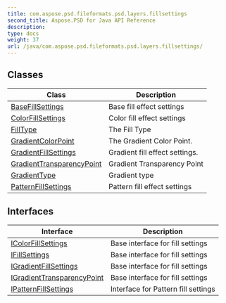 ```yaml
---
title: com.aspose.psd.fileformats.psd.layers.fillsettings
second_title: Aspose.PSD for Java API Reference
description: 
type: docs
weight: 37
url: /java/com.aspose.psd.fileformats.psd.layers.fillsettings/
---
```



## Classes

| Class | Description |
| --- | --- |
| [BaseFillSettings](../com.aspose.psd.fileformats.psd.layers.fillsettings/basefillsettings) | Base fill effect settings |
| [ColorFillSettings](../com.aspose.psd.fileformats.psd.layers.fillsettings/colorfillsettings) | Color fill effect settings |
| [FillType](../com.aspose.psd.fileformats.psd.layers.fillsettings/filltype) | The Fill Type |
| [GradientColorPoint](../com.aspose.psd.fileformats.psd.layers.fillsettings/gradientcolorpoint) | The Gradient Color Point. |
| [GradientFillSettings](../com.aspose.psd.fileformats.psd.layers.fillsettings/gradientfillsettings) | Gradient fill effect settings. |
| [GradientTransparencyPoint](../com.aspose.psd.fileformats.psd.layers.fillsettings/gradienttransparencypoint) | Gradient Transparency Point |
| [GradientType](../com.aspose.psd.fileformats.psd.layers.fillsettings/gradienttype) | Gradient type |
| [PatternFillSettings](../com.aspose.psd.fileformats.psd.layers.fillsettings/patternfillsettings) | Pattern fill effect settings |

## Interfaces

| Interface | Description |
| --- | --- |
| [IColorFillSettings](../com.aspose.psd.fileformats.psd.layers.fillsettings/icolorfillsettings) | Base interface for fill settings |
| [IFillSettings](../com.aspose.psd.fileformats.psd.layers.fillsettings/ifillsettings) | Base interface for fill settings |
| [IGradientFillSettings](../com.aspose.psd.fileformats.psd.layers.fillsettings/igradientfillsettings) | Base interface for fill settings |
| [IGradientTransparencyPoint](../com.aspose.psd.fileformats.psd.layers.fillsettings/igradienttransparencypoint) | Base interface for fill settings |
| [IPatternFillSettings](../com.aspose.psd.fileformats.psd.layers.fillsettings/ipatternfillsettings) | Interface for Pattern fill settings |
